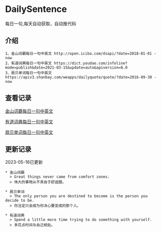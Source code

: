 # DailySentence

每日一句,每天自动获取，自动推代码

## 介绍

```
1、金山词霸每日一句中英文 http://open.iciba.com/dsapi/?date=2018-01-01 - now
2、有道词典每日一句中英文 https://dict.youdao.com/infoline?mode=publish&date=2021-03-15&update=auto&apiversion=6.0
3、扇贝单词每日一句中英文 https://apiv3.shanbay.com/weapps/dailyquote/quote/?date=2016-09-30 - now
```

## 查看记录

[金山词霸每日一句中英文](./data/iciba/)

[有道词典每日一句中英文](./data/youdao/)

[扇贝单词每日一句中英文](./data/shanbay/)

## 更新记录
2023-05-16已更新 
```
* 金山词霸
  > Great things never came from comfort zones.
  > 伟大的事物从不来自于舒适圈。

* 扇贝单词
  > The only person you are destined to become is the person you decide to be.
  > 你注定只会成为你决心要变成的那个人。

* 有道词典
  > Spend a little more time trying to do something with yourself.
  > 多花点时间与自己相处。

```
